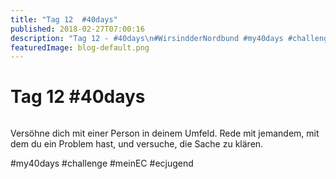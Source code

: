 ```yaml
---
title: "Tag 12  #40days"
published: 2018-02-27T07:00:16
description: "Tag 12 - #40days\n#WirsindderNordbund #my40days #challenge #meinEC #ecjugend"
featuredImage: blog-default.png
---
```


# Tag 12  #40days

<img loading="lazy" src="old/40DAYS_02-27_IN-tag-12.jpg" alt>

Versöhne dich mit einer Person in deinem Umfeld. Rede mit jemandem, mit dem du ein Problem hast, und versuche, die Sache zu klären.

#my40days #challenge #meinEC #ecjugend